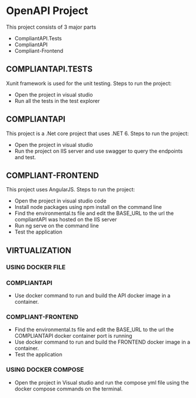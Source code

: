# OpenAPI Project

This project consists of 3 major parts
- CompliantAPI.Tests
- CompliantAPI
- Compliant-Frontend

## COMPLIANTAPI.TESTS
Xunit framework is used for the unit testing.
Steps to run the project:
- Open the project in visual studio
- Run all the tests in the test explorer

## COMPLIANTAPI
This project is a .Net core project that uses .NET 6.
Steps to run the project:
- Open the project in visual studio
- Run the project on IIS server and use swagger to query the endpoints and test.

## COMPLIANT-FRONTEND
This project uses AngularJS.
Steps to run the project:
- Open the project in visual studio code
- Install node packages using npm install on the command line
- Find the environmental.ts file and edit the BASE_URL to the url the compliantAPI was hosted on the IIS  server
- Run ng serve on the command line
- Test the application

## VIRTUALIZATION

### USING DOCKER FILE
  ### COMPLIANTAPI
  - Use docker command to run and build the API docker image in a container.
  ### COMPLIANT-FRONTEND
  - Find the environmental.ts file and edit the BASE_URL to the url the COMPLIANTAPI docker container port is running
  - Use docker command to run and build the FRONTEND docker image in a container.
  - Test the application

### USING DOCKER COMPOSE
- Open the project in Visual studio and run the compose yml file using the docker compose commands on the terminal.


